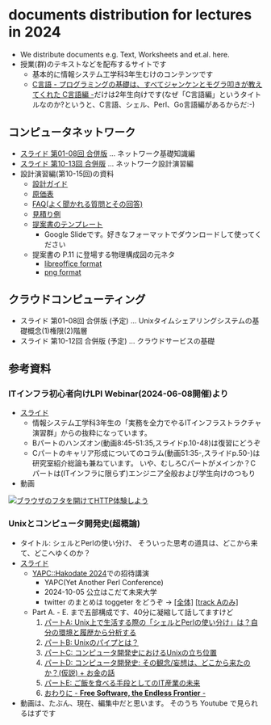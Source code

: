 # documents distribution for lectures in 2024

- We distribute documents e.g. Text, Worksheets and et.al. here.
- 授業(群)のテキストなどを配布するサイトです
     - 基本的に情報システム工学科3年生むけのコンテンツです
     - [C言語 - プログラミングの基礎は、すべてジャンケンとモグラ叩きが教えてくれた C言語編 -](clang/)だけは2年生向けです(なぜ「C言語編」というタイトルなのか?というと、C言語、シェル、Perl、Go言語編があるからだ:-)


## コンピュータネットワーク

- [スライド 第01-08回 合併版](skill-network/network-2024-text_01-08.pdf) ... ネットワーク基礎知識編
- [スライド 第10-13回 合併版](skill-network/network-2024_設計編.pdf)     ... ネットワーク設計演習編
- 設計演習編(第10-15回)の資料
    - [設計ガイド](skill-network/network-2024_設計ガイド_20220721.pdf)
    - [原価表](skill-network/network-2024_原価表_20220705.pdf)
    - [FAQ(よく聞かれる質問とその回答)](skill-network/network-2024_FAQ_20220705.pdf)
    - [見積り例](skill-network/network-2024_見積りの例_20220705.pdf)
    - [提案書のテンプレート](https://docs.google.com/presentation/d/1pgMNGudMf0w62pDAg3KpnDutECviRNVBOt0JKlShCaQ/edit?usp=sharing)
        - Google Slideです。好きなフォーマットでダウンロードして使ってください
    - 提案書の P.11 に登場する物理構成図の元ネタ	
        - [libreoffice format](skill-network/network-2024_構成図テンプレート.odg)
        - [png format](skill-network/network-2024_構成図テンプレート.png)


## クラウドコンピューティング

- スライド 第01-08回 合併版 (予定) ... Unixタイムシェアリングシステムの基礎概念(1)権限(2)階層
- スライド 第10-12回 合併版 (予定) ... クラウドサービスの基礎



## 参考資料

### ITインフラ初心者向けLPI Webinar(2024-06-08開催)より

- [スライド](https://speakerdeck.com/fmlorg/burauzanohutawokai-ketehttpti-yan-siyou-20240608v1-dot-0-0)
   - 情報システム工学科3年生の「実務を全力でやるITインフラストラクチャ演習群」からの抜粋になっています。
   - Bパートのハンズオン(動画8:45-51:35,スライドp.10-48)は復習にどうぞ
   - Cパートのキャリア形成についてのコラム(動画51:35-,スライドp.50-)は研究室紹介総論も兼ねています。
     いや、むしろCパートがメインか？Cパートは(ITインフラに限らず)エンジニア全般および学生向けのつもり
- 動画

[![ブラウザのフタを開けてHTTP体験しよう](https://img.youtube.com/vi/y84Asag9O1o/maxresdefault.jpg)](https://www.youtube.com/watch?v=y84Asag9O1o)


### Unixとコンピュータ開発史(超概論)

- タイトル: シェルとPerlの使い分け、 そういった思考の道具は、どこから来て、どこへゆくのか？
- [スライド](https://speakerdeck.com/fmlorg/sierutoperlnoshi-ifen-ke-souitutasi-kao-nodao-ju-ha-dokokaralai-te-dokoheyukunoka-v1-dot-1-0)
    - [YAPC::Hakodate 2024](https://yapcjapan.org/2024hakodate/)での招待講演
        - YAPC(Yet Another Perl Conference)
        - 2024-10-05 公立はこだて未来大学
        - twitter のまとめは toggeter をどうぞ ->
	  [[全体]](https://togetter.com/li/2413958)
	  [[track Aのみ]](https://togetter.com/li/2446797)
    - Part A. - E. まで五部構成です、40分に凝縮して話してますけど
        1. [パートA: Unix上で生活する際の「シェルとPerlの使い分け」は？自分の環境と履歴から分析する](https://speakerdeck.com/fmlorg/sierutoperlnoshi-ifen-ke-souitutasi-kao-nodao-ju-ha-dokokaralai-te-dokoheyukunoka-v1-dot-1-0?slide=6)
        1. [パートB: Unixのパイプとは？](https://speakerdeck.com/fmlorg/sierutoperlnoshi-ifen-ke-souitutasi-kao-nodao-ju-ha-dokokaralai-te-dokoheyukunoka-v1-dot-1-0?slide=14)
        1. [パートC: コンピュータ開発史におけるUnixの立ち位置](https://speakerdeck.com/fmlorg/sierutoperlnoshi-ifen-ke-souitutasi-kao-nodao-ju-ha-dokokaralai-te-dokoheyukunoka-v1-dot-1-0?slide=21)
        1. [パートD: コンピュータ開発史: その観念/妄想は、どこから来たのか？(仮説) + お金の話](https://speakerdeck.com/fmlorg/sierutoperlnoshi-ifen-ke-souitutasi-kao-nodao-ju-ha-dokokaralai-te-dokoheyukunoka-v1-dot-1-0?slide=24)
        1. [パートE: ご飯を食べる手段としてのIT産業の未来](https://speakerdeck.com/fmlorg/sierutoperlnoshi-ifen-ke-souitutasi-kao-nodao-ju-ha-dokokaralai-te-dokoheyukunoka-v1-dot-1-0?slide=39)
        1. [おわりに - <B>Free Software, the Endless Frontier</B> -](https://speakerdeck.com/fmlorg/sierutoperlnoshi-ifen-ke-souitutasi-kao-nodao-ju-ha-dokokaralai-te-dokoheyukunoka-v1-dot-1-0?slide=45)
- 動画は、たぶん、現在、編集中だと思います。
  そのうち Youtube で見られるはずです
